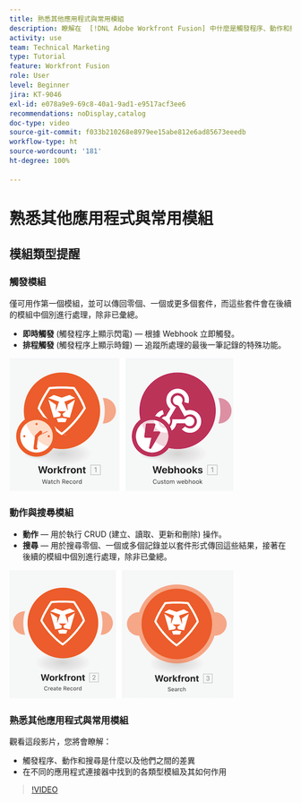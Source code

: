 ```yaml
---
title: 熟悉其他應用程式與常用模組
description: 瞭解在  [!DNL Adobe Workfront Fusion] 中什麼是觸發程序、動作和搜尋，以及在不同的應用程式連接器中找到的各類型模組如何作用。
activity: use
team: Technical Marketing
type: Tutorial
feature: Workfront Fusion
role: User
level: Beginner
jira: KT-9046
exl-id: e078a9e9-69c8-40a1-9ad1-e9517acf3ee6
recommendations: noDisplay,catalog
doc-type: video
source-git-commit: f033b210268e8979ee15abe812e6ad85673eeedb
workflow-type: ht
source-wordcount: '181'
ht-degree: 100%

---
```


# 熟悉其他應用程式與常用模組

## 模組類型提醒

### 觸發模組

僅可用作第一個模組，並可以傳回零個、一個或更多個套件，而這些套件會在後續的模組中個別進行處理，除非已彙總。

* **即時觸發** (觸發程序上顯示閃電) — 根據 Webhook 立即觸發。
* **排程觸發** (觸發程序上顯示時鐘) — 追蹤所處理的最後一筆記錄的特殊功能。

![觸發模組的影像](assets/beyond-basic-modules-1.png)

### 動作與搜尋模組

* **動作** — 用於執行 CRUD (建立、讀取、更新和刪除) 操作。
* **搜尋** — 用於搜尋零個、一個或多個記錄並以套件形式傳回這些結果，接著在後續的模組中個別進行處理，除非已彙總。

![動作與搜尋模組的影像](assets/beyond-basic-modules-2.png)

### 熟悉其他應用程式與常用模組

觀看這段影片，您將會瞭解：

* 觸發程序、動作和搜尋是什麼以及他們之間的差異
* 在不同的應用程式連接器中找到的各類型模組及其如何作用

>[!VIDEO](https://video.tv.adobe.com/v/335287/?quality=12&learn=on)
